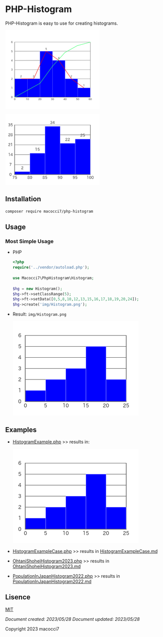 # PHP-Histogram

PHP-Histogram is easy to use for creating histograms.

<img src="img/HistogramExample08.png" width="300"/>

<img src="img/HistogramOhtaniShohei2023-05-15.png" width="300"/><br/>

## Installation

```bash
composer require macocci7/php-histogram
```

## Usage

### Most Simple Usage

- PHP

    ```php
    <?php
    require('../vendor/autoload.php');

    use Macocci7\PhpHistogram\Histogram;

    $hg = new Histogram();
    $hg->ft->setClassRange(5);
    $hg->ft->setData([0,5,8,10,12,13,15,16,17,18,19,20,24]);
    $hg->create('img/Histogram.png');
    ```

- Result: `img/Histogram.png`

    <img src="img/Histogram.png">

## Examples

- [HistogramExample.php](examples/HistogramExample.php) >> results in:

    ![Histogram.png](examples/img/Histogram.png)

- [HistogramExampleCase.php](examples/HistogramExampleCase.php) >> results in [HistogramExampleCase.md](examples/HistogramExampleCase.md)

- [OhtaniShoheiHistogram2023.php](examples/OhtaniShoheiHistogram2023.php) >> results in [OhtaniShoheiHistogram2023.md](examples/OhtaniShoheiHistogram2023.md)

- [PopulationInJapanHistogram2022.php](examples/PopulationInJapanHistogram2022.php) >> results in [PopulationInJapanHistogram2022.md](examples/PopulationInJapanHistogram2022.md)

## Lisence

[MIT](LICENSE)

*Document created: 2023/05/28*
*Document updated: 2023/05/28*

Copyright 2023 macocci7
